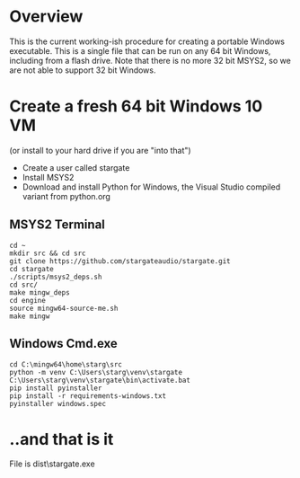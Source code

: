 # Overview
This is the current working-ish procedure for creating a portable Windows
executable.  This is a single file that can be run on any 64 bit Windows,
including from a flash drive.  Note that there is no more 32 bit MSYS2,
so we are not able to support 32 bit Windows.

# Create a fresh 64 bit Windows 10 VM
(or install to your hard drive if you are "into that")
- Create a user called stargate
- Install MSYS2
- Download and install Python for Windows, the Visual Studio compiled variant
  from python.org
## MSYS2 Terminal
```
cd ~
mkdir src && cd src
git clone https://github.com/stargateaudio/stargate.git
cd stargate
./scripts/msys2_deps.sh
cd src/
make mingw_deps
cd engine
source mingw64-source-me.sh
make mingw
```
## Windows Cmd.exe
```
cd C:\mingw64\home\starg\src
python -m venv C:\Users\starg\venv\stargate
C:\Users\starg\venv\stargate\bin\activate.bat
pip install pyinstaller
pip install -r requirements-windows.txt
pyinstaller windows.spec
```
# ..and that is it
File is dist\stargate.exe

